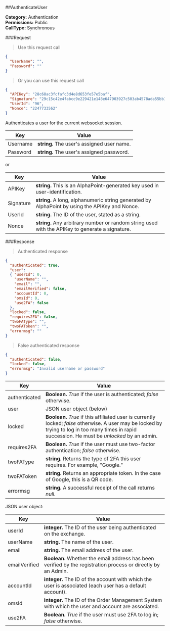 ##AuthenticateUser

**Category:** Authentication<br />
**Permissions:** Public<br />
**CallType:** Synchronous

###Request
>Use this request call

```json
{
  "UserName": "",
  "Password": ""
}
```
> Or you can use this request call

```json
{
  "APIKey": "28c68ac3fcfafc3d4e8d653fe57e5baf",
  "Signature": "29c15c42e4fabcc9e229421e148e647903927c503ab4578ada55bb13a63a9636",
  "UserId": "96",
  "Nonce": "2247733562"
}
```

Authenticates a user for the current websocket session.


| Key       | Value                                                        |
| --------- | ------------------------------------------------------------ |
| Username  | **string.** The user's assigned user name.                   |
| Password  | **string.** The user's assigned password.                    |

or

| Key       | Value                                                        |
| --------- | ------------------------------------------------------------ |
| APIKey    | **string.**  This is an AlphaPoint-generated key used in user-identification. |
| Signature  | **string.** A long, alphanumeric string generated by AlphaPoint by using the APIKey and Nonce. |
| UserId    | **string.** The ID of the user, stated as a string.                             |
| Nonce     | **string.** Any arbitrary number or random string used with the APIKey to generate a signature.                                             |

###Response
>Authenticated response

```json
{
  "authenticated": true,
  "user":
  { "userId": 0,
    "userName": "",
    "email": "",
    "emailVerified": false,
    "accountId": 0,
    "omsId": 0,
    "use2FA": false
  },
  "locked": false,
  "requires2FA": false,
  "twoFAType": "",
  "twoFAToken": "",
  "errormsg": ""
}

```
>False authenticated response

```json
{
  "authenticated": false,
  "locked": false,
  "errormsg": "Invalid username or password"
}

```

| Key           | Value                                                        |
| ------------- | ------------------------------------------------------------ |
| authenticated | **Boolean.** *True* if the user is authenticated; *false* otherwise. |
| user          | JSON user object (below)                                     | 
| locked        | **Boolean.** *True* if this affiliated user is currently locked; *false* otherwise. A user may be locked by trying to log in too many times in rapid succession. He must be *unlocked* by an admin.     |
| requires2FA   | **Boolean.** *True* if the user must use two-factor authentication; *false* otherwise.                                               |
| twoFAType     | **string.** Returns the type of 2FA this user requires. For example, "Google." |
| twoFAToken    | **string.** Returns an appropriate token. In the case of Google, this is a QR code. |
| errormsg      | **string.** A successful receipt of the call returns *null*. |

JSON user object:

| Key           | Value                                                        |
| ------------- | ------------------------------------------------------------ |
| userId        | **integer.** The ID of the user being authenticated on the exchange. |
| userName      | **string.** The name of the user.                            |
| email         | **string.** The email address of the user.                   |
| emailVerified | **Boolean.** Whether the email address has been verified by the registration process or directly by an Admin. |
| accountId     | **integer.** The ID of the account with which the user is associated (each user has a default account). |
| omsId         | **integer.** The ID of the Order Management System with which the user and account are associated. |
| use2FA        | **Boolean.** *True* if the user must use 2FA to log in; *false* otherwise. |



